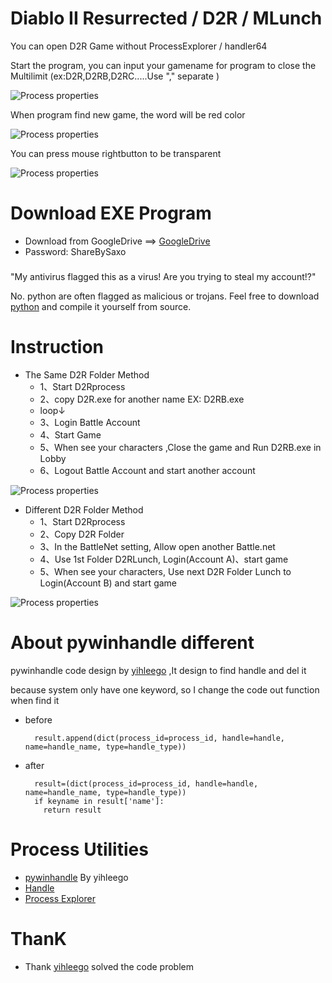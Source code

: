 # Diablo II Resurrected / D2R / MLunch

You can open D2R Game without ProcessExplorer / handler64

Start the program, you can input your gamename for program to close the Multilimit (ex:D2R,D2RB,D2RC.....Use "," separate )

![Process properties](https://github.com/Saxo0213/D2RMLunch/blob/main/image/03.PNG)

When program find new game, the word will be red color

![Process properties](https://github.com/Saxo0213/D2RMLunch/blob/main/image/04.PNG)

You can press mouse rightbutton to be transparent 

![Process properties](https://github.com/Saxo0213/D2RMLunch/blob/main/image/05.PNG)


# Download EXE Program
  - Download from GoogleDrive ==> [GoogleDrive](https://drive.google.com/file/d/1jKt1eKyVklDpK5nt6-196NnIuphAlTsL/view?usp=sharing)
  - Password: ShareBySaxo

###

"My antivirus flagged this as a virus! Are you trying to steal my account!?"

No. python are often flagged as malicious or trojans. Feel free to download [python](https://www.python.org/) and compile it yourself from source. 
# Instruction 
- The Same D2R Folder Method
  - 1、Start D2Rprocess
  - 2、copy D2R.exe for another name EX: D2RB.exe
  - loop↓
  - 3、Login Battle Account
  - 4、Start Game
  - 5、When see your characters ,Close the game and Run D2RB.exe in Lobby
  - 6、Logout Battle Account and start another account

![Process properties](https://github.com/Saxo0213/D2RMLunch/blob/main/image/01.PNG)

- Different D2R Folder Method
  - 1、Start D2Rprocess
  - 2、Copy D2R Folder
  - 3、In the BattleNet setting, Allow open another Battle.net
  - 4、Use 1st Folder D2RLunch, Login(Account A)、start game
  - 5、When see your characters, Use next D2R Folder Lunch to Login(Account B) and start game

![Process properties](https://github.com/Saxo0213/D2RMLunch/blob/main/image/02.PNG)

# About pywinhandle different
  pywinhandle code design by [yihleego](https://github.com/yihleego) ,It design to find handle and del it
  
  because system only have one keyword, so I change the code out function when find it
- before
        
        result.append(dict(process_id=process_id, handle=handle, name=handle_name, type=handle_type))

- after 
        
        result=(dict(process_id=process_id, handle=handle, name=handle_name, type=handle_type))
        if keyname in result['name']:
          return result
  
# Process Utilities
- [pywinhandle](https://github.com/yihleego/pywinhandle) By yihleego
- [Handle](https://docs.microsoft.com/en-us/sysinternals/downloads/handle)
- [Process Explorer](https://docs.microsoft.com/en-us/sysinternals/downloads/process-explorer)

# ThanK
- Thank [yihleego](https://github.com/yihleego) solved the code problem

